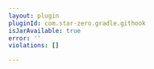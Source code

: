```yaml
---
layout: plugin
pluginId: com.star-zero.gradle.githook
isJarAvailable: true
error: ''
violations: []

---
```

